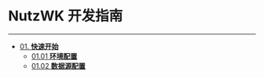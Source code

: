 # NutzWK 开发指南


---

- [01. **快速开始**](01.QuickStart)
  - [01.01 **环境配置**](01.QuickStart/01.01.Environment.md)
  - [01.02 **数据源配置**](01.QuickStart/01.02.DBConfig.md)
